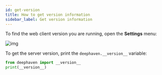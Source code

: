 ```yaml
---
id: get-version
title: How to get version information
sidebar_label: Get version information
---
```


To find the web client version you are running, open the **Settings** menu:

![img](../assets/how-to/version_number.png)

To get the server version, print the `deephaven.__version__` variable:

```python
from deephaven import __version__
print(__version__)
```
